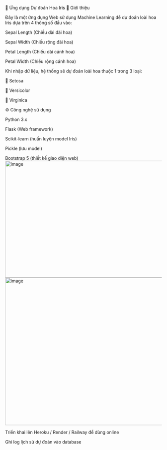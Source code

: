 🌸 Ứng dụng Dự đoán Hoa Iris
📌 Giới thiệu

Đây là một ứng dụng Web sử dụng Machine Learning để dự đoán loài hoa Iris dựa trên 4 thông số đầu vào:

Sepal Length (Chiều dài đài hoa)

Sepal Width (Chiều rộng đài hoa)

Petal Length (Chiều dài cánh hoa)

Petal Width (Chiều rộng cánh hoa)

Khi nhập dữ liệu, hệ thống sẽ dự đoán loài hoa thuộc 1 trong 3 loại:

🌱 Setosa

🌿 Versicolor

🌸 Virginica

⚙️ Công nghệ sử dụng

Python 3.x

Flask (Web framework)

Scikit-learn (huấn luyện model Iris)

Pickle (lưu model)

Bootstrap 5 (thiết kế giao diện web)
<img width="1739" height="374" alt="image" src="https://github.com/user-attachments/assets/659e9fb3-b169-4755-8897-1a12f0d99b2c" />
<img width="1788" height="473" alt="image" src="https://github.com/user-attachments/assets/6dc8b6ba-675a-4075-9adc-cc4992edb79c" />



Triển khai lên Heroku / Render / Railway để dùng online

Ghi log lịch sử dự đoán vào database
